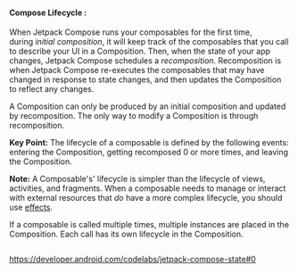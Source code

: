 #### Compose Lifecycle :

When Jetpack Compose runs your composables for the first time, during *initial composition*, it will keep track of the composables that you call to describe your UI in a Composition. Then, when the state of your app changes, Jetpack Compose schedules a *recomposition*. Recomposition is when Jetpack Compose re-executes the composables that may have changed in response to state changes, and then updates the Composition to reflect any changes.



A Composition can only be produced by an initial composition and updated by recomposition. The only way to modify a Composition is through recomposition.



**Key Point:** The lifecycle of a composable is defined by the following events: entering the Composition, getting recomposed 0 or more times, and leaving the Composition.



**Note:** A Composable's' lifecycle is simpler than the lifecycle of views, activities, and fragments. When a composable needs to manage or interact with external resources that *do* have a more complex lifecycle, you should use [effects](https://developer.android.com/jetpack/compose/lifecycle#state-effect-use-cases).



If a composable is called multiple times, multiple instances are placed in the Composition. Each call has its own lifecycle in the Composition.



```kt

```
https://developer.android.com/codelabs/jetpack-compose-state#0